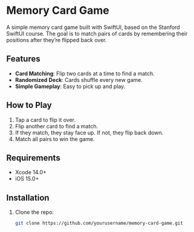 # Memory Card Game

A simple memory card game built with SwiftUI, based on the Stanford SwiftUI course. The goal is to match pairs of cards by remembering their positions after they’re flipped back over.

## Features

- **Card Matching**: Flip two cards at a time to find a match.
- **Randomized Deck**: Cards shuffle every new game.
- **Simple Gameplay**: Easy to pick up and play.

## How to Play

1. Tap a card to flip it over.
2. Flip another card to find a match.
3. If they match, they stay face up. If not, they flip back down.
4. Match all pairs to win the game.

## Requirements

- Xcode 14.0+
- iOS 15.0+

## Installation

1. Clone the repo:
   ```bash
   git clone https://github.com/yourusername/memory-card-game.git
